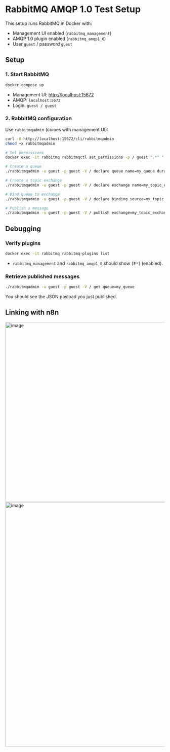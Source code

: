 # RabbitMQ AMQP 1.0 Test Setup

This setup runs RabbitMQ in Docker with:

- Management UI enabled (`rabbitmq_management`)
- AMQP 1.0 plugin enabled (`rabbitmq_amqp1_0`)
- User `guest` / password `guest`

## Setup

### 1. Start RabbitMQ

```bash
docker-compose up
```

- Management UI: [http://localhost:15672](http://localhost:15672)
- AMQP: `localhost:5672`
- Login: `guest / guest`

### 2. RabbitMQ configuration

Use `rabbitmqadmin` (comes with management UI):

```bash
curl -O http://localhost:15672/cli/rabbitmqadmin
chmod +x rabbitmqadmin

# Set permissions
docker exec -it rabbitmq rabbitmqctl set_permissions -p / guest ".*" ".*" ".*"

# Create a queue
./rabbitmqadmin -u guest -p guest -V / declare queue name=my_queue durable=true

# Create a topic exchange
./rabbitmqadmin -u guest -p guest -V / declare exchange name=my_topic_exchange type=topic

# Bind queue to exchange
./rabbitmqadmin -u guest -p guest -V / declare binding source=my_topic_exchange destination=my_queue routing_key="user.*"

# Publish a message
./rabbitmqadmin -u guest -p guest -V / publish exchange=my_topic_exchange routing_key="user.created" payload='{"id":1,"name":"Elias"}'
```

## Debugging

### Verify plugins

```bash
docker exec -it rabbitmq rabbitmq-plugins list
```

- `rabbitmq_management` and `rabbitmq_amqp1_0` should show `[E*]` (enabled).

### Retrieve published messages

```bash
./rabbitmqadmin -u guest -p guest -V / get queue=my_queue
```

You should see the JSON payload you just published.

## Linking with n8n

<img width="543" height="568" alt="image" src="https://github.com/user-attachments/assets/40a00775-5650-45cc-8720-dcba255f9796" />

<img width="977" height="772" alt="image" src="https://github.com/user-attachments/assets/5b975675-e58f-490c-885b-566ed6b772db" />
